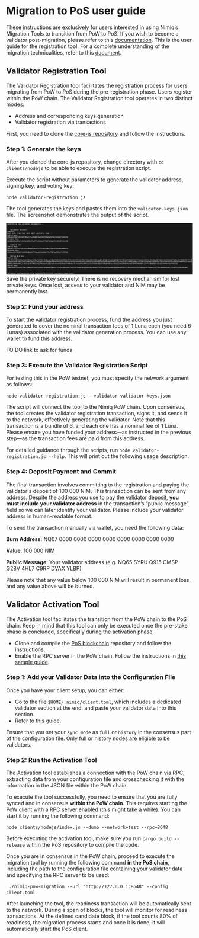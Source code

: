 # Migration to PoS user guide

These instructions are exclusively for users interested in using Nimiq’s Migration Tools to transition from PoW to PoS. If you wish to become a validator post-migration, please refer to this [documentation](becoming-a-validator.md). This is the user guide for the registration tool. For a complete understanding of the migration technicalities, refer to this [document](/learn/protocol/migration).

## Validator Registration Tool

The Validator Registration tool facilitates the registration process for users migrating from PoW to PoS during the pre-registration phase. Users register within the PoW chain. The Validator Registration tool operates in two distinct modes:

- Address and corresponding keys generation
- Validator registration via transactions

 First, you need to clone the [core-js repository](https://github.com/nimiq/core-js?tab=readme-ov-file#quickstart) and follow the instructions.

### Step 1: Generate the keys

After you cloned the core-js repository, change directory with ```cd clients/nodejs``` to be able to execute the registration script.

Execute the script without parameters to generate the validator address, signing key, and voting key:

```shell
node validator-registration.js
```

The tool generates the keys and pastes them into the `validator-keys.json` file. The screenshot demonstrates the output of the script.

<img class="object-contain max-h-[max(80vh,220px)]" src="/assets/images/migration/migration.png" alt="skip block struct" />

<Callout type='tip'>
Save the private key securely! There is no recovery mechanism for lost private keys. Once lost, access to your validator and NIM may be permanently lost.
</Callout>

### Step 2: Fund your address

To start the validator registration process, fund the address you just generated to cover the nominal transaction fees of 1 Luna each (you need 6 Lunas) associated with the validator generation process. You can use any wallet to fund this address.

<Callout type='info'>

TO DO link to ask for funds

</Callout>

### Step 3: Execute the Validator Registration Script

For testing this in the PoW testnet, you must specify the network argument as follows:

```shell
node validator-registration.js --validator validator-keys.json
```

The script will connect the tool to the Nimiq PoW chain. Upon consensus, the tool creates the validator registration transaction, signs it, and sends it to the network, effectively generating the validator. Note that this transaction is a bundle of 6, and each one has a nominal fee of 1 Luna. Please ensure you have funded your address—as instructed in the previous step—as the transaction fees are paid from this address.

For detailed guidance through the scripts, run `node validator-registration.js --help`. This will print out the following usage description.

### Step 4:  Deposit Payment and Commit

The final transaction involves committing to the registration and paying the validator's deposit of 100 000 NIM. This transaction can be sent from any address. Despite the address you use to pay the validator deposit, **you must include your validator address** in the transaction’s “public message” field so we can later identify your validator. Please include your validator address in human-readable format.

To send the transaction manually via wallet, you need the following data:

**Burn Address**: NQ07 0000 0000 0000 0000 0000 0000 0000 0000

**Value**: 100 000 NIM

**Public Message**: Your validator address (e.g. NQ65 SYRU Q915 CMSP G28V 4HL7 C9RP DVAX YLBP)

<Callout type='warning'>

Please note that any value below 100 000 NIM will result in permanent loss, and any value above will be burned.

</Callout>

## Validator Activation Tool

The Activation tool facilitates the transition from the PoW chain to the PoS chain. Keep in mind that this tool can only be executed once the pre-stake phase is concluded, specifically during the activation phase.

- Clone and compile the [PoS blockchain](https://github.com/nimiq/core-rs-albatross?tab=readme-ov-file#installation) repository and follow the instructions.
- Enable the RPC server in the PoW chain. Follow the instructions in [this sample guide](https://github.com/nimiq/core-js/blob/master/clients/nodejs/sample.conf).

### Step 1:  Add your Validator Data into the Configuration File

Once you have your client setup, you can either:

- Go to the file `$HOME/.nimiq/client.toml`, which includes a dedicated validator section at the end, and paste your validator data into this section.
- Refer to [this guide](becoming-a-validator#configuration).

Ensure that you set your `sync_mode` as `full` or `history` in the consensus part of the configuration file. Only full or history nodes are eligible to be validators.

### Step 2:  Run the Activation Tool

The Activation tool establishes a connection with the PoW chain via RPC, extracting data from your configuration file and crosschecking it with the information in the JSON file within the PoW chain.

To execute the tool successfully, you need to ensure that you are fully synced and in consensus **within the PoW chain**. This requires starting the PoW client with a RPC server enabled (this might take a while). You can start it by running the following command:

```shell
node clients/nodejs/index.js --dumb --network=test --rpc=8648
```

Before executing the activation tool, make sure you run ```cargo build --release``` within the PoS repository to compile the code.

Once you are in consensus in the PoW chain, proceed to execute the migration tool by running the following command **in the PoS chain**, including the path to the configuration file containing your validator data and specifying the RPC server to be used:

```shell
 ./nimiq-pow-migration --url "http://127.0.0.1:8648" --config client.toml
```

After launching the tool, the readiness transaction will be automatically sent to the network. During a span of blocks, the tool will monitor for readiness transactions. At the defined candidate block, if the tool counts 80% of readiness, the migration process starts and once it is done, it will automatically start the PoS client.

